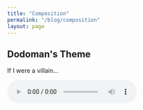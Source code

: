 ```yaml
---
title: "Composition"
permalink: "/blog/composition"
layout: page
---
```



## Dodoman's Theme

<html>
<body>
  <p>If I were a villain...</p>
  <audio controls>
    <source src="../assets/audio/dodoman_theme.mp3" type="audio/mpeg">
    Your browser does not support the audio element.
  </audio>
</body>
</html>
